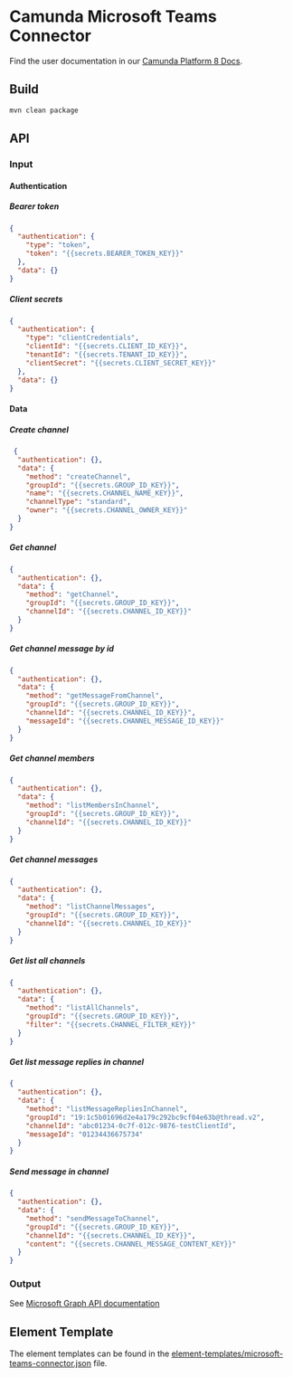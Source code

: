 # Camunda Microsoft Teams Connector

Find the user documentation in our [Camunda Platform 8 Docs](https://docs.camunda.io/docs/components/integration-framework/connectors/out-of-the-box-connectors/available-connectors-overview).

## Build

```bash
mvn clean package
```

## API

### Input

#### Authentication
##### Bearer token

```json
{
  "authentication": {
    "type": "token",
    "token": "{{secrets.BEARER_TOKEN_KEY}}"
  },
  "data": {}
}
```
##### Client secrets
```json
{
  "authentication": {
    "type": "clientCredentials",
    "clientId": "{{secrets.CLIENT_ID_KEY}}",
    "tenantId": "{{secrets.TENANT_ID_KEY}}",
    "clientSecret": "{{secrets.CLIENT_SECRET_KEY}}"
  },
  "data": {}
}
```

#### Data

##### Create channel

```json
 {
  "authentication": {},
  "data": {
    "method": "createChannel",
    "groupId": "{{secrets.GROUP_ID_KEY}}",
    "name": "{{secrets.CHANNEL_NAME_KEY}}",
    "channelType": "standard",
    "owner": "{{secrets.CHANNEL_OWNER_KEY}}"
  }
}
```
##### Get channel

```json
{
  "authentication": {},
  "data": {
    "method": "getChannel",
    "groupId": "{{secrets.GROUP_ID_KEY}}",
    "channelId": "{{secrets.CHANNEL_ID_KEY}}"
  }
}
```
##### Get channel message by id

```json
{
  "authentication": {},
  "data": {
    "method": "getMessageFromChannel",
    "groupId": "{{secrets.GROUP_ID_KEY}}",
    "channelId": "{{secrets.CHANNEL_ID_KEY}}",
    "messageId": "{{secrets.CHANNEL_MESSAGE_ID_KEY}}"
  }
}
```
##### Get channel members

```json
{
  "authentication": {},
  "data": {
    "method": "listMembersInChannel",
    "groupId": "{{secrets.GROUP_ID_KEY}}",
    "channelId": "{{secrets.CHANNEL_ID_KEY}}"
  }
}
```
##### Get channel messages

```json
{
  "authentication": {},
  "data": {
    "method": "listChannelMessages",
    "groupId": "{{secrets.GROUP_ID_KEY}}",
    "channelId": "{{secrets.CHANNEL_ID_KEY}}"
  }
}
```

##### Get list all channels

```json
{
  "authentication": {},
  "data": {
    "method": "listAllChannels",
    "groupId": "{{secrets.GROUP_ID_KEY}}",
    "filter": "{{secrets.CHANNEL_FILTER_KEY}}"
  }
}
```

##### Get list message replies in channel

```json
{
  "authentication": {},
  "data": {
    "method": "listMessageRepliesInChannel",
    "groupId": "19:1c5b01696d2e4a179c292bc9cf04e63b@thread.v2",
    "channelId": "abc01234-0c7f-012c-9876-testClientId",
    "messageId": "01234436675734"
  }
}
```
##### Send message in channel

```json
{
  "authentication": {},
  "data": {
    "method": "sendMessageToChannel",
    "groupId": "{{secrets.GROUP_ID_KEY}}",
    "channelId": "{{secrets.CHANNEL_ID_KEY}}",
    "content": "{{secrets.CHANNEL_MESSAGE_CONTENT_KEY}}"
  }
}
```

### Output

See [Microsoft Graph API documentation](https://learn.microsoft.com/en-us/graph/api/resources/channel?view=graph-rest-1.0)

## Element Template

The element templates can be found in the [element-templates/microsoft-teams-connector.json](element-templates/microsoft-teams-connector.json) file.
